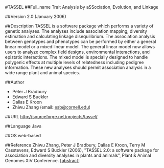 #TASSEL
##Full_name
Trait Analysis by aSSociation, Evolution, and Linkage

##Version
2.0 (January 2006)

##Description
TASSEL is a software package which performs a variety of genetic analyses. The analyses include association mapping, diversity estimation and calculating linkage disequilibrium. The association analysis between genotypes and phenotypes can be performed by either a general linear model or a mixed linear model. The general linear model now allows users to analyze complex field designs, environmental interactions, and epistatic interactions. The mixed model is specially designed to handle polygenic effects at multiple levels of relatedness including pedigree information. These new analyses should permit association analysis in a wide range plant and animal species.

##Author
* Peter J Bradbury
* Edward S Buckler
* Dallas E Kroon
* Zhiwu Zhang (email: esb@cornell.edu)

##URL
http://sourceforge.net/projects/tassel/

##Language
Java

##OS
web-based

##Reference
Zhiwu Zhang, Peter J Bradbury, Dallas E Kroon, Terry M Casstevens, Edward S Buckler (2006), "TASSEL 2.0: a software package for association and diversity analyses in plants and animals", Plant & Animal Genomes XIV Conference. [[abstract](http://www.intl-pag.org/14/abstracts/PAG14_C012.html)]

